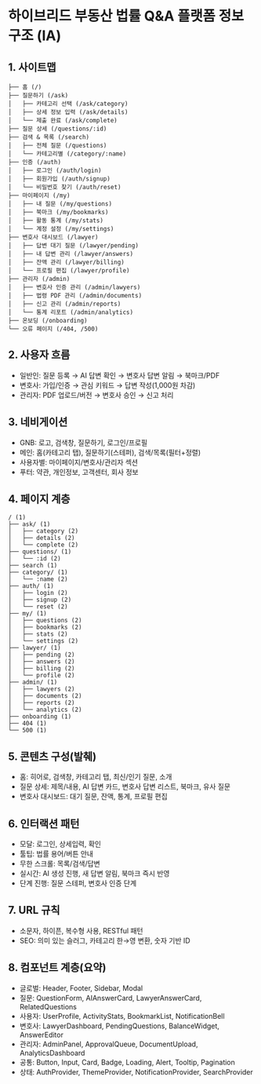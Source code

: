 # 하이브리드 부동산 법률 Q&A 플랫폼 정보 구조 (IA)

## 1. 사이트맵
```
├── 홈 (/)
├── 질문하기 (/ask)
│   ├── 카테고리 선택 (/ask/category)
│   ├── 상세 정보 입력 (/ask/details)
│   └── 제출 완료 (/ask/complete)
├── 질문 상세 (/questions/:id)
├── 검색 & 목록 (/search)
│   ├── 전체 질문 (/questions)
│   └── 카테고리별 (/category/:name)
├── 인증 (/auth)
│   ├── 로그인 (/auth/login)
│   ├── 회원가입 (/auth/signup)
│   └── 비밀번호 찾기 (/auth/reset)
├── 마이페이지 (/my)
│   ├── 내 질문 (/my/questions)
│   ├── 북마크 (/my/bookmarks)
│   ├── 활동 통계 (/my/stats)
│   └── 계정 설정 (/my/settings)
├── 변호사 대시보드 (/lawyer)
│   ├── 답변 대기 질문 (/lawyer/pending)
│   ├── 내 답변 관리 (/lawyer/answers)
│   ├── 잔액 관리 (/lawyer/billing)
│   └── 프로필 편집 (/lawyer/profile)
├── 관리자 (/admin)
│   ├── 변호사 인증 관리 (/admin/lawyers)
│   ├── 법령 PDF 관리 (/admin/documents)
│   ├── 신고 관리 (/admin/reports)
│   └── 통계 리포트 (/admin/analytics)
├── 온보딩 (/onboarding)
└── 오류 페이지 (/404, /500)
```

## 2. 사용자 흐름
- 일반인: 질문 등록 → AI 답변 확인 → 변호사 답변 알림 → 북마크/PDF
- 변호사: 가입/인증 → 관심 키워드 → 답변 작성(1,000원 차감)
- 관리자: PDF 업로드/버전 → 변호사 승인 → 신고 처리

## 3. 네비게이션
- GNB: 로고, 검색창, 질문하기, 로그인/프로필
- 메인: 홈(카테고리 탭), 질문하기(스테퍼), 검색/목록(필터+정렬)
- 사용자별: 마이페이지/변호사/관리자 섹션
- 푸터: 약관, 개인정보, 고객센터, 회사 정보

## 4. 페이지 계층
```
/ (1)
├── ask/ (1)
│   ├── category (2)
│   ├── details (2)
│   └── complete (2)
├── questions/ (1)
│   └── :id (2)
├── search (1)
├── category/ (1)
│   └── :name (2)
├── auth/ (1)
│   ├── login (2)
│   ├── signup (2)
│   └── reset (2)
├── my/ (1)
│   ├── questions (2)
│   ├── bookmarks (2)
│   ├── stats (2)
│   └── settings (2)
├── lawyer/ (1)
│   ├── pending (2)
│   ├── answers (2)
│   ├── billing (2)
│   └── profile (2)
├── admin/ (1)
│   ├── lawyers (2)
│   ├── documents (2)
│   ├── reports (2)
│   └── analytics (2)
├── onboarding (1)
├── 404 (1)
└── 500 (1)
```

## 5. 콘텐츠 구성(발췌)
- 홈: 히어로, 검색창, 카테고리 탭, 최신/인기 질문, 소개
- 질문 상세: 제목/내용, AI 답변 카드, 변호사 답변 리스트, 북마크, 유사 질문
- 변호사 대시보드: 대기 질문, 잔액, 통계, 프로필 편집

## 6. 인터랙션 패턴
- 모달: 로그인, 상세입력, 확인
- 툴팁: 법률 용어/버튼 안내
- 무한 스크롤: 목록/검색/답변
- 실시간: AI 생성 진행, 새 답변 알림, 북마크 즉시 반영
- 단계 진행: 질문 스테퍼, 변호사 인증 단계

## 7. URL 규칙
- 소문자, 하이픈, 복수형 사용, RESTful 패턴
- SEO: 의미 있는 슬러그, 카테고리 한→영 변환, 숫자 기반 ID

## 8. 컴포넌트 계층(요약)
- 글로벌: Header, Footer, Sidebar, Modal
- 질문: QuestionForm, AIAnswerCard, LawyerAnswerCard, RelatedQuestions
- 사용자: UserProfile, ActivityStats, BookmarkList, NotificationBell
- 변호사: LawyerDashboard, PendingQuestions, BalanceWidget, AnswerEditor
- 관리자: AdminPanel, ApprovalQueue, DocumentUpload, AnalyticsDashboard
- 공통: Button, Input, Card, Badge, Loading, Alert, Tooltip, Pagination
- 상태: AuthProvider, ThemeProvider, NotificationProvider, SearchProvider